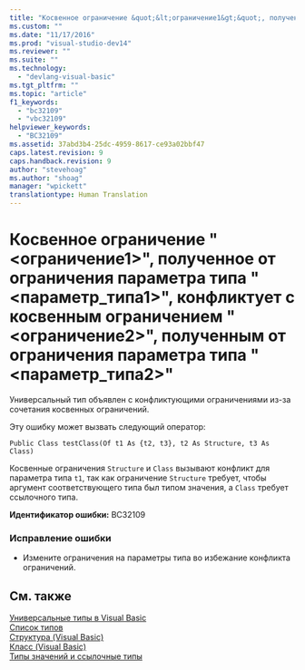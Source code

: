 ```yaml
---
title: "Косвенное ограничение &quot;&lt;ограничение1&gt;&quot;, полученное от ограничения параметра типа &quot;&lt;параметр_типа1&gt;&quot;, конфликтует с косвенным ограничением &quot;&lt;ограничение2&gt;&quot;, полученным от ограничения параметра типа &quot;&lt;параметр_типа2&gt;&quot; | Microsoft Docs"
ms.custom: ""
ms.date: "11/17/2016"
ms.prod: "visual-studio-dev14"
ms.reviewer: ""
ms.suite: ""
ms.technology: 
  - "devlang-visual-basic"
ms.tgt_pltfrm: ""
ms.topic: "article"
f1_keywords: 
  - "bc32109"
  - "vbc32109"
helpviewer_keywords: 
  - "BC32109"
ms.assetid: 37abd3b4-25dc-4959-8617-ce93a02bbf47
caps.latest.revision: 9
caps.handback.revision: 9
author: "stevehoag"
ms.author: "shoag"
manager: "wpickett"
translationtype: Human Translation
---
```

# Косвенное ограничение &quot;&lt;ограничение1&gt;&quot;, полученное от ограничения параметра типа &quot;&lt;параметр_типа1&gt;&quot;, конфликтует с косвенным ограничением &quot;&lt;ограничение2&gt;&quot;, полученным от ограничения параметра типа &quot;&lt;параметр_типа2&gt;&quot;
Универсальный тип объявлен с конфликтующими ограничениями из\-за сочетания косвенных ограничений.  
  
 Эту ошибку может вызвать следующий оператор:  
  
```  
Public Class testClass(Of t1 As {t2, t3}, t2 As Structure, t3 As Class)  
```  
  
 Косвенные ограничения `Structure` и `Class` вызывают конфликт для параметра типа `t1`, так как ограничение `Structure` требует, чтобы аргумент соответствующего типа был типом значения, а `Class` требует ссылочного типа.  
  
 **Идентификатор ошибки:** BC32109  
  
### Исправление ошибки  
  
-   Измените ограничения на параметры типа во избежание конфликта ограничений.  
  
## См. также  
 [Универсальные типы в Visual Basic](../../visual-basic/programming-guide/language-features/data-types/generic-types.md)   
 [Список типов](../../visual-basic/language-reference/statements/type-list.md)   
 [Структура \(Visual Basic\)](http://msdn.microsoft.com/ru-ru/263ce115-ac36-4c05-8cb7-0e0eead5c6d0)   
 [Класс \(Visual Basic\)](http://msdn.microsoft.com/ru-ru/0777c6e6-46bc-451b-ad70-57b49d4ef4f7)   
 [Типы значений и ссылочные типы](../../visual-basic/programming-guide/language-features/data-types/value-types-and-reference-types.md)